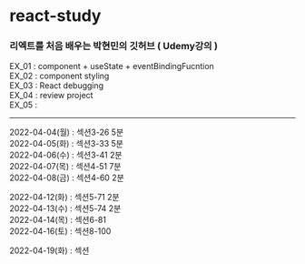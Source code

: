 # react-study
### 리엑트를 처음 배우는 박현민의 깃허브 ( Udemy강의 )

EX_01 : component + useState + eventBindingFucntion  
EX_02 : component styling  
EX_03 : React debugging  
EX_04 : review project  
EX_05 : 

------------
2022-04-04(월) : 섹션3-26 5분  
2022-04-05(화) : 섹션3-33 5분  
2022-04-06(수) : 섹션3-41 2분  
2022-04-07(목) : 섹션4-51 7분  
2022-04-08(금) : 섹션4-60 2분


2022-04-12(화) : 섹션5-71 2분  
2022-04-13(수) : 섹션5-74 2분  
2022-04-14(목) : 섹션6-81  
2022-04-16(토) : 섹션8-100  

2022-04-19(화) : 섹션  

